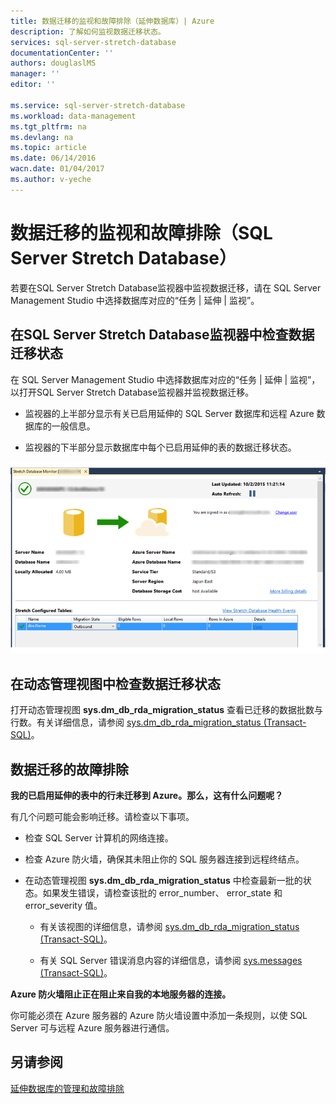 ```yaml
---
title: 数据迁移的监视和故障排除（延伸数据库）| Azure
description: 了解如何监视数据迁移状态。
services: sql-server-stretch-database
documentationCenter: ''
authors: douglaslMS
manager: ''
editor: ''

ms.service: sql-server-stretch-database
ms.workload: data-management
ms.tgt_pltfrm: na
ms.devlang: na
ms.topic: article
ms.date: 06/14/2016
wacn.date: 01/04/2017
ms.author: v-yeche
---
```


# 数据迁移的监视和故障排除（SQL Server Stretch Database）

若要在SQL Server Stretch Database监视器中监视数据迁移，请在 SQL Server Management Studio 中选择数据库对应的“任务 | 延伸 | 监视”。

## 在SQL Server Stretch Database监视器中检查数据迁移状态
在 SQL Server Management Studio 中选择数据库对应的“任务 | 延伸 | 监视”，以打开SQL Server Stretch Database监视器并监视数据迁移。

-   监视器的上半部分显示有关已启用延伸的 SQL Server 数据库和远程 Azure 数据库的一般信息。

-   监视器的下半部分显示数据库中每个已启用延伸的表的数据迁移状态。

![SQL Server Stretch Database监视器][StretchMonitorImage1]

## <a name="Migration"></a>在动态管理视图中检查数据迁移状态
打开动态管理视图 **sys.dm\_db\_rda\_migration\_status** 查看已迁移的数据批数与行数。有关详细信息，请参阅 [sys.dm\_db\_rda\_migration\_status (Transact-SQL)](https://msdn.microsoft.com/zh-cn/library/dn935017.aspx)。

## <a name="Firewall"></a>数据迁移的故障排除

**我的已启用延伸的表中的行未迁移到 Azure。那么，这有什么问题呢？**

有几个问题可能会影响迁移。请检查以下事项。

-   检查 SQL Server 计算机的网络连接。

-   检查 Azure 防火墙，确保其未阻止你的 SQL 服务器连接到远程终结点。

-   在动态管理视图 **sys.dm\_db\_rda\_migration\_status** 中检查最新一批的状态。如果发生错误，请检查该批的 error\_number、 error\_state 和 error\_severity 值。

    -   有关该视图的详细信息，请参阅 [sys.dm\_db\_rda\_migration\_status (Transact-SQL)](https://msdn.microsoft.com/zh-cn/library/dn935017.aspx)。

    -   有关 SQL Server 错误消息内容的详细信息，请参阅 [sys.messages (Transact-SQL)](https://msdn.microsoft.com/zh-cn/library/ms187382.aspx)。

**Azure 防火墙阻止正在阻止来自我的本地服务器的连接。**

你可能必须在 Azure 服务器的 Azure 防火墙设置中添加一条规则，以使 SQL Server 可与远程 Azure 服务器进行通信。

## 另请参阅

[延伸数据库的管理和故障排除](./sql-server-stretch-database-manage.md)

<!--Image references-->
[StretchMonitorImage1]: ./media/sql-server-stretch-database-monitor/StretchDBMonitor.png

<!---HONumber=Mooncake_Quality_Review_0104_2017-->